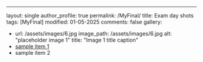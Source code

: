 ---
layout: single
author_profile: true
permalink: /MyFinal/
title: Exam day shots
tags: [MyFinal]
modified: 01-05-2025
comments: false
gallery:
  - url: /assets/images/6.jpg
    image_path: /assets/images/6.jpg
    alt: "placeholder image 1"
    title: "Image 1 title caption"
- [sample item 1](https://fccourse.liara.run)
- sample item 2

